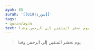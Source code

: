 ```yaml
---
ayah: 85
surah: '[[019|سورة]]'
tags:
- quran/ayah
text: يوم نحشر المتقين إلى الرحمن وفدا
---
```

> يوم نحشر المتقين إلى الرحمن وفدا
